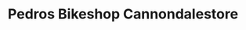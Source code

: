 ---
title: "Pedros Bikeshop Cannondalestore"
url: /rothenburg/pedros-bikeshop-cannondalestore/
shop: Fahrrad
---